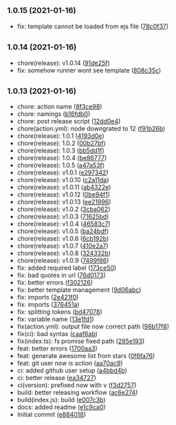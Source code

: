 ## <small>1.0.15 (2021-01-16)</small>

* fix: template cannot be loaded from ejs file ([78c0f37](https://github.com/simonecorsi/mawesome/commit/78c0f37))



## <small>1.0.14 (2021-01-16)</small>

* chore(release): v1.0.14 ([91de25f](https://github.com/simonecorsi/mawesome/commit/91de25f))
* fix: somehow runner wont see template ([808c35c](https://github.com/simonecorsi/mawesome/commit/808c35c))



## <small>1.0.13 (2021-01-16)</small>

* chore: action name ([8f3ce98](https://github.com/simonecorsi/mawesome/commit/8f3ce98))
* chore: namings ([b16fdb0](https://github.com/simonecorsi/mawesome/commit/b16fdb0))
* chore: post release script ([12dd0e4](https://github.com/simonecorsi/mawesome/commit/12dd0e4))
* chore(action.yml): node downgrated to 12 ([f91b26b](https://github.com/simonecorsi/mawesome/commit/f91b26b))
* chore(release): 1.0.1 ([4193d0e](https://github.com/simonecorsi/mawesome/commit/4193d0e))
* chore(release): 1.0.2 ([00b27bf](https://github.com/simonecorsi/mawesome/commit/00b27bf))
* chore(release): 1.0.3 ([bb5dd1f](https://github.com/simonecorsi/mawesome/commit/bb5dd1f))
* chore(release): 1.0.4 ([be86777](https://github.com/simonecorsi/mawesome/commit/be86777))
* chore(release): 1.0.5 ([a47a53f](https://github.com/simonecorsi/mawesome/commit/a47a53f))
* chore(release): v1.0.1 ([e297342](https://github.com/simonecorsi/mawesome/commit/e297342))
* chore(release): v1.0.10 ([c2a11da](https://github.com/simonecorsi/mawesome/commit/c2a11da))
* chore(release): v1.0.11 ([ab4322e](https://github.com/simonecorsi/mawesome/commit/ab4322e))
* chore(release): v1.0.12 ([0be94f1](https://github.com/simonecorsi/mawesome/commit/0be94f1))
* chore(release): v1.0.13 ([ee21996](https://github.com/simonecorsi/mawesome/commit/ee21996))
* chore(release): v1.0.2 ([3cba062](https://github.com/simonecorsi/mawesome/commit/3cba062))
* chore(release): v1.0.3 ([71625bd](https://github.com/simonecorsi/mawesome/commit/71625bd))
* chore(release): v1.0.4 ([46583c7](https://github.com/simonecorsi/mawesome/commit/46583c7))
* chore(release): v1.0.5 ([ba24bdf](https://github.com/simonecorsi/mawesome/commit/ba24bdf))
* chore(release): v1.0.6 ([6cb192b](https://github.com/simonecorsi/mawesome/commit/6cb192b))
* chore(release): v1.0.7 ([410e2a7](https://github.com/simonecorsi/mawesome/commit/410e2a7))
* chore(release): v1.0.8 ([324332b](https://github.com/simonecorsi/mawesome/commit/324332b))
* chore(release): v1.0.9 ([7499f86](https://github.com/simonecorsi/mawesome/commit/7499f86))
* fix: added required label ([173ce50](https://github.com/simonecorsi/mawesome/commit/173ce50))
* fix: bad quotes in url ([76d0173](https://github.com/simonecorsi/mawesome/commit/76d0173))
* fix: better errors ([f302126](https://github.com/simonecorsi/mawesome/commit/f302126))
* fix: better template management ([9d06abc](https://github.com/simonecorsi/mawesome/commit/9d06abc))
* fix: imports ([2e421f0](https://github.com/simonecorsi/mawesome/commit/2e421f0))
* fix: imports ([376451a](https://github.com/simonecorsi/mawesome/commit/376451a))
* fix: splitting tokens ([bd47078](https://github.com/simonecorsi/mawesome/commit/bd47078))
* fix: variable name ([13e1fd1](https://github.com/simonecorsi/mawesome/commit/13e1fd1))
* fix(action.yml): output file now correct path ([98b17f8](https://github.com/simonecorsi/mawesome/commit/98b17f8))
* fix(ci): bad syntax ([caaf6ab](https://github.com/simonecorsi/mawesome/commit/caaf6ab))
* fix(index.ts): fs promise fixed path ([285e193](https://github.com/simonecorsi/mawesome/commit/285e193))
* feat: better errors ([1700aa3](https://github.com/simonecorsi/mawesome/commit/1700aa3))
* feat: generate awesome list from stars ([0f6fa76](https://github.com/simonecorsi/mawesome/commit/0f6fa76))
* feat: git user now is action ([aa70ac9](https://github.com/simonecorsi/mawesome/commit/aa70ac9))
* ci: added github user setup ([a4bbd4b](https://github.com/simonecorsi/mawesome/commit/a4bbd4b))
* ci: better release ([ea34727](https://github.com/simonecorsi/mawesome/commit/ea34727))
* ci(version): prefixed now with v ([f3d2757](https://github.com/simonecorsi/mawesome/commit/f3d2757))
* build: better releasing workflow ([ac6e274](https://github.com/simonecorsi/mawesome/commit/ac6e274))
* build(index.js): build ([e007c3b](https://github.com/simonecorsi/mawesome/commit/e007c3b))
* docs: added readme ([e1c9ca0](https://github.com/simonecorsi/mawesome/commit/e1c9ca0))
* Initial commit ([e884018](https://github.com/simonecorsi/mawesome/commit/e884018))



